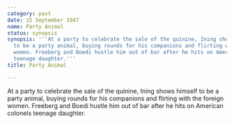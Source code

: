 ```yaml
---
category: past
date: 15 September 1947
name: Party Animal
status: synopsis
synopsis: '''At a party to celebrate the sale of the quinine, Ining shows himself
  to be a party animal, buying rounds for his companions and flirting with the foreign
  women. Freeberg and Boedi hustle him out of bar after he hits on American colonels
  teenage daughter.'''
title: Party Animal

---
```






At a party to celebrate the sale of the quinine,
Ining shows himself to be a party animal, buying rounds for his
companions and flirting with the foreign women. Freeberg and Boedi hustle him
out of bar after he hits on American colonels teenage daughter.
